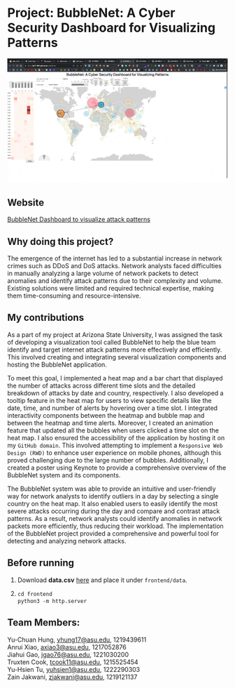 # Project: BubbleNet: A Cyber Security Dashboard for Visualizing Patterns
![Demo](./video.gif)

## Website
[BubbleNet Dashboard to visualize attack patterns](https://jeff14994.github.io/bubbleNet/)

## Why doing this project? 
The emergence of the internet has led to a substantial increase in network crimes such as DDoS and DoS attacks. Network analysts faced difficulties in manually analyzing a large volume of network packets to detect anomalies and identify attack patterns due to their complexity and volume. Existing solutions were limited and required technical expertise, making them time-consuming and resource-intensive.

## My contributions
As a part of my project at Arizona State University, I was assigned the task of developing a visualization tool called BubbleNet to help the blue team identify and target internet attack patterns more effectively and efficiently. This involved creating and integrating several visualization components and hosting the BubbleNet application.

To meet this goal, I implemented a heat map and a bar chart that displayed the number of attacks across different time slots and the detailed breakdown of attacks by date and country, respectively. I also developed a tooltip feature in the heat map for users to view specific details like the date, time, and number of alerts by hovering over a time slot. I integrated interactivity components between the heatmap and bubble map and between the heatmap and time alerts. Moreover, I created an animation feature that updated all the bubbles when users clicked a time slot on the heat map. I also ensured the accessibility of the application by hosting it on my `GitHub domain`. This involved attempting to implement a `Responsive Web Design (RWD)` to enhance user experience on mobile phones, although this proved challenging due to the large number of bubbles. Additionally, I created a poster using Keynote to provide a comprehensive overview of the BubbleNet system and its components.

The BubbleNet system was able to provide an intuitive and user-friendly way for network analysts to identify outliers in a day by selecting a single country on the heat map. It also enabled users to easily identify the most severe attacks occurring during the day and compare and contrast attack patterns. As a result, network analysts could identify anomalies in network packets more efficiently, thus reducing their workload. The implementation of the BubbleNet project provided a comprehensive and powerful tool for detecting and analyzing network attacks.

## Before running

1. Download **data.csv** [here](https://drive.google.com/drive/folders/1A7mhwt3q0j-wioahDO9U7WP9yxtWDAWn?usp=sharing) and place it under `frontend/data`.
2. ```
   cd frontend
   python3 -m http.server
   ```
## Team Members:

Yu-Chuan Hung, yhung17@asu.edu, 1219439611<br>
Anrui Xiao, axiao3@asu.edu, 1217052876<br>
Jiahui Gao, jgao76@asu.edu, 1221030200<br>
Truxten Cook, tcook11@asu.edu, 1215525454<br>
Yu-Hsien Tu, yuhsien1@asu.edu, 1222290303<br>
Zain Jakwani, zjakwani@asu.edu, 1219121137<br>
